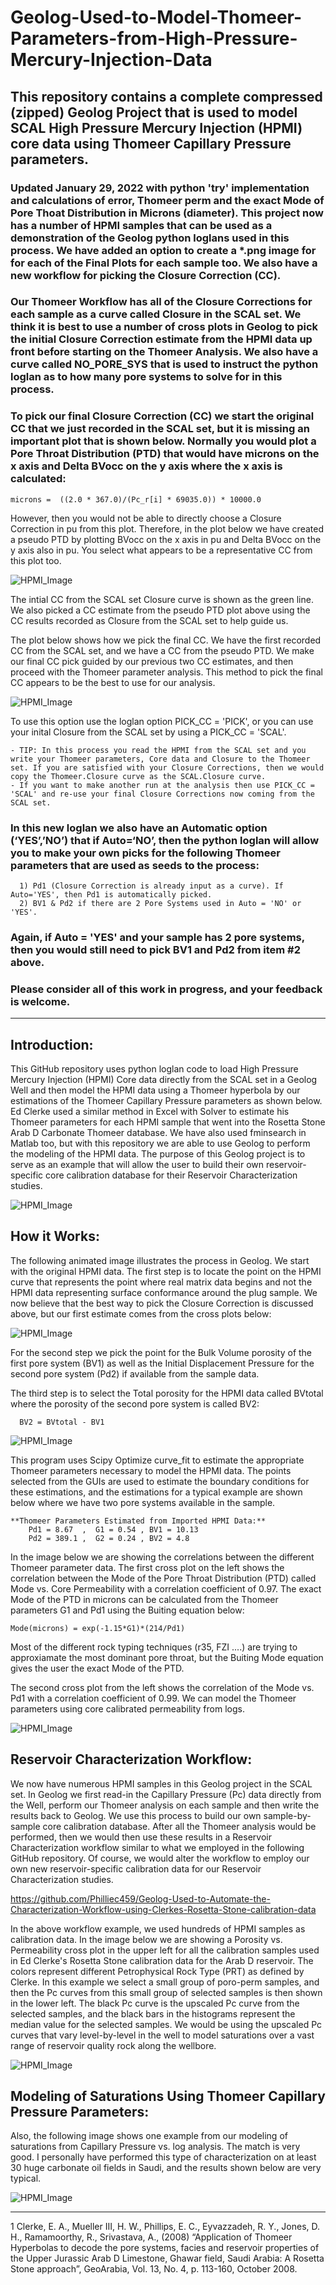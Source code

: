 # Geolog-Used-to-Model-Thomeer-Parameters-from-High-Pressure-Mercury-Injection-Data
This repository contains a complete compressed (zipped) Geolog Project that is used to model SCAL High Pressure Mercury Injection (HPMI) core data using Thomeer Capillary Pressure parameters. 
---
### Updated January 29, 2022 with python 'try' implementation and calculations of error, Thomeer perm and the exact Mode of Pore Thoat Distribution in Microns (diameter). This project now has a number of HPMI samples that can be used as a demonstration of the Geolog python loglans used in this process. We have added an option to create a *.png image for for each of the Final Plots for each sample too. We also have a new workflow for picking the Closure Correction (CC).  

### Our Thomeer Workflow has all of the Closure Corrections for each sample as a curve called Closure in the SCAL set. We think it is best to use a number of cross plots in Geolog to pick the initial Closure Correction estimate from the HPMI data up front before starting on the Thomeer Analysis. We also have a curve called NO_PORE_SYS that is used to instruct the python loglan as to how many pore systems to solve for in this process. 

### To pick our final Closure Correction (CC) we start the original CC that we just recorded in the SCAL set, but it is missing an important plot that is shown below. Normally you would plot a Pore Throat Distribution (PTD) that would have microns on the x axis and Delta BVocc on the y axis where the x axis is calculated: 

	microns =  ((2.0 * 367.0)/(Pc_r[i] * 69035.0)) * 10000.0

However, then you would not be able to directly choose a Closure Correction in pu from this plot. Therefore, in the plot below we have created a pseudo PTD by plotting BVocc on the x axis in pu and Delta BVocc on the y axis also in pu. You select what appears to be a representative CC from this plot too. 

![HPMI_Image](Pseudo_CC.png)

The intial CC from the SCAL set Closure curve is shown as the green line. We also picked a CC estimate from the pseudo PTD plot above using the CC results recorded as Closure from the SCAL set to help guide us. 

The plot below shows how we pick the final CC. We have the first recorded CC from the SCAL set, and we have a CC from the pseudo PTD. We make our final CC pick guided by our previous two CC estimates, and then proceed with the Thomeer parameter analysis. This method to pick the final CC appears to be the best to use for our analysis. 

![HPMI_Image](Pick_final_CC.png)

To use this option use the loglan option PICK_CC = 'PICK', or you can use your inital Closure from the SCAL set by using a PICK_CC = 'SCAL'. 

	- TIP: In this process you read the HPMI from the SCAL set and you write your Thomeer parameters, Core data and Closure to the Thomeer set. If you are satisfied with your Closure Corrections, then we would copy the Thomeer.Closure curve as the SCAL.Closure curve. 
	- If you want to make another run at the analysis then use PICK_CC = 'SCAL' and re-use your final Closure Corrections now coming from the SCAL set. 

### In this new loglan we also have an Automatic option (‘YES’,’NO’) that if Auto=‘NO’, then the python loglan will allow you to make your own picks for the following Thomeer parameters that are used as seeds to the process:

      1) Pd1 (Closure Correction is already input as a curve). If Auto='YES', then Pd1 is automatically picked. 
      2) BV1 & Pd2 if there are 2 Pore Systems used in Auto = 'NO' or 'YES'.

### Again, if Auto = 'YES' and your sample has 2 pore systems, then you would still need to pick BV1 and Pd2 from item #2 above. 

### Please consider all of this work in progress, and your feedback is welcome.
---
## Introduction:
This GitHub repository uses python loglan code to load High Pressure Mercury Injection (HPMI) Core data directly from the SCAL set in a Geolog Well and then model the HPMI data using a Thomeer hyperbola by our estimations of the Thomeer Capillary Pressure parameters as shown below. Ed Clerke used a similar method in Excel with Solver to estimate his Thomeer parameters for each HPMI sample that went into the Rosetta Stone Arab D Carbonate Thomeer database. We have also used fminsearch in Matlab too, but with this repository we are able to use Geolog to perform the modeling of the HPMI data. The purpose of this Geolog project is to serve as an example that will allow the user to build their own reservoir-specific core calibration database for their Reservoir Characterization studies. 

![HPMI_Image](HPMI.png)

## How it Works:
The following animated image illustrates the process in Geolog. We start with the original HPMI data. The first step is to locate the point on the HPMI curve that represents the point where real matrix data begins and not the HPMI data representing surface conformance around the plug sample. We now believe that the best way to pick the Closure Correction is discussed above, but our first estimate comes from the cross plots below: 

![HPMI_Image](Initial_CC.png)

For the second step we pick the point for the Bulk Volume porosity of the first pore system (BV1) as well as the Initial Displacement Pressure for the second pore system (Pd2) if available from the sample data.

The third step is to select the Total porosity for the HPMI data called BVtotal where the porosity of the second pore system is called BV2:

      BV2 = BVtotal - BV1

![HPMI_Image](Thomeer_Parameter_fitting_Geolog2.gif)

This program uses Scipy Optimize curve_fit to estimate the appropriate Thomeer parameters necessary to model the HPMI data. The points selected from the GUIs are used to estimate the boundary conditions for these estimations, and the estimations for a typical example are shown below where we have two pore systems available in the sample. 

    **Thomeer Parameters Estimated from Imported HPMI Data:**
        Pd1 = 8.67  ,  G1 = 0.54 , BV1 = 10.13
        Pd2 = 389.1 ,  G2 = 0.24 , BV2 = 4.8

In the image below we are showing the correlations between the different Thomeer parameter data. The first cross plot on the left shows the correlation between the Mode of the Pore Throat Distribution (PTD) called Mode vs. Core Permeability with a correlation coefficient of 0.97. The exact Mode of the PTD in microns can be calculated from the Thomeer parameters G1 and Pd1 using the Buiting equation below:
 
 	Mode(microns) = exp(-1.15*G1)*(214/Pd1)

Most of the different rock typing techniques (r35, FZI ....) are trying to approxiamate the most dominant pore throat, but the Buiting Mode equation gives the user the exact Mode of the PTD.

The second cross plot from the left shows the correlation of the Mode vs. Pd1 with a correlation coefficient of 0.99. We can model the Thomeer parameters using core calibrated permeability from logs. 

![HPMI_Image](Thomeer_correlations.png)


## Reservoir Characterization Workflow:
We now have numerous HPMI samples in this Geolog project in the SCAL set. In Geolog we first read-in the Capillary Pressure (Pc) data directly from the Well, perform our Thomeer analysis on each sample and then write the results back to Geolog. We use this process to build our own sample-by-sample core calibration database. After all the Thomeer analysis would be performed, then we would then use these results in a Reservoir Characterization workflow similar to what we employed in the following GitHub repository. Of course, we would alter the workflow to employ our own new reservoir-specific calibration data for our Reservoir Characterization studies.

https://github.com/Philliec459/Geolog-Used-to-Automate-the-Characterization-Workflow-using-Clerkes-Rosetta-Stone-calibration-data

In the above workflow example, we used hundreds of HPMI samples as calibration data. In the image below we are showing a Porosity vs. Permeability cross plot in the upper left for all the calibration samples used in Ed Clerke's Rosetta Stone calibration data for the Arab D reservoir. The colors represent different Petrophysical Rock Type (PRT) as defined by Clerke. In this example we select a small group of poro-perm samples, and then the Pc curves from this small group of selected samples is then shown in the lower left. The black Pc curve is the upscaled Pc curve from the selected samples, and the black bars in the histograms represent the median value for the selected samples. We would be using the upscaled Pc curves that vary level-by-level in the well to model saturations over a vast range of reservoir quality rock along the wellbore.

![HPMI_Image](Thomeer_Pc_and_Thomeer_Parameters2.gif)

## Modeling of Saturations Using Thomeer Capillary Pressure Parameters: 
Also, the following image shows one example from our modeling of saturations from Capillary Pressure vs. log analysis. The match is very good. I personally have performed this type of characterization on at least 30 huge carbonate oil fields in Saudi, and the results shown below are very typical.

![HPMI_Image](logsats.gif)

---
1 Clerke, E. A., Mueller III, H. W., Phillips, E. C., Eyvazzadeh, R. Y., Jones, D. H., Ramamoorthy, R., Srivastava, A., (2008) “Application of Thomeer Hyperbolas to decode the pore systems, facies and reservoir properties of the Upper Jurassic Arab D Limestone, Ghawar field, Saudi Arabia: A Rosetta Stone approach”, GeoArabia, Vol. 13, No. 4, p. 113-160, October 2008.

